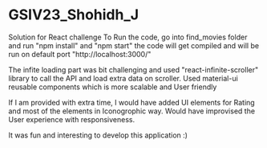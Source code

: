 # GSIV23_Shohidh_J
Solution for React challenge
To Run the code, go into find_movies folder and run "npm install" and "npm start" the code will get compiled and will be run on default port "http://localhost:3000/"

The infite loading part was bit challenging and used "react-infinite-scroller" library to call the API and load extra data on scroller.
Used material-ui reusable components which is more scalable and User friendly

If I am provided with extra time, I would have added UI elements for Rating and most of the elements in Iconogrophic way. Would have improvised the User experience with responsiveness.

It was fun and interesting to develop this application :)
